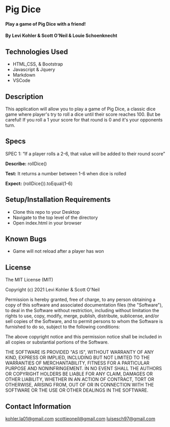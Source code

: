# Pig Dice

#### Play a game of Pig Dice with a friend!

#### By Levi Kohler & Scott O'Neil & Louie Schoenknecht

## Technologies Used

* HTML,CSS, & Bootstrap
* Javascript & Jquery
* Markdown
* VSCode

## Description

This application will allow you to play a game of Pig Dice, a classic dice game where player's try to roll a dice until their score reaches 100. But be careful! If you roll a 1 your score for that round is 0 and it's your opponents turn.

## Specs

SPEC 1: “If a player rolls a 2-6, that value will be added to their round score”

**Describe:** rollDice()

**Test:** It returns a number between 1-6 when dice is rolled

**Expect:** (rollDice()).toEqual(1-6)

## Setup/Installation Requirements

* Clone this repo to your Desktop
* Navigate to the top level of the directory
* Open index.html in your browser

## Known Bugs

* Game will not reload after a player has won

## License

The MIT License (MIT)

Copyright (c) 2021 Levi Kohler & Scott O'Neil

Permission is hereby granted, free of charge, to any person obtaining a copy of this software and associated documentation files (the "Software"), to deal in the Software without restriction, including without limitation the rights to use, copy, modify, merge, publish, distribute, sublicense, and/or sell copies of the Software, and to permit persons to whom the Software is furnished to do so, subject to the following conditions:

The above copyright notice and this permission notice shall be included in all copies or substantial portions of the Software.

THE SOFTWARE IS PROVIDED "AS IS", WITHOUT WARRANTY OF ANY KIND, EXPRESS OR IMPLIED, INCLUDING BUT NOT LIMITED TO THE WARRANTIES OF MERCHANTABILITY, FITNESS FOR A PARTICULAR PURPOSE AND NONINFRINGEMENT. IN NO EVENT SHALL THE AUTHORS OR COPYRIGHT HOLDERS BE LIABLE FOR ANY CLAIM, DAMAGES OR OTHER LIABILITY, WHETHER IN AN ACTION OF CONTRACT, TORT OR OTHERWISE, ARISING FROM, OUT OF OR IN CONNECTION WITH THE SOFTWARE OR THE USE OR OTHER DEALINGS IN THE SOFTWARE.

## Contact Information

kohler.la01@gmail.com
scottieoneil@gmail.com
luisesch97@gmail.com